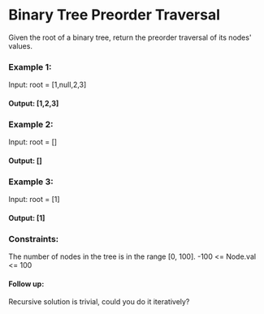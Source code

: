 # Binary Tree Preorder Traversal
Given the root of a binary tree, return the preorder traversal of its nodes' values.

### Example 1:
Input: root = [1,null,2,3]
#### Output: [1,2,3]

### Example 2:
Input: root = []
#### Output: []

### Example 3:
Input: root = [1]
#### Output: [1]

### Constraints:
The number of nodes in the tree is in the range [0, 100].
-100 <= Node.val <= 100
 
#### Follow up:
Recursive solution is trivial, could you do it iteratively?
